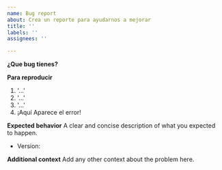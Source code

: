 ```yaml
---
name: Bug report
about: Crea un reporte para ayudarnos a mejorar
title: ''
labels: ''
assignees: ''

---
```


**¿Que bug tienes?**

**Para reproducir**
1. '...'
2. '...'
3. '...'
4. ¡Aquí Aparece el error!

**Expected behavior**
A clear and concise description of what you expected to happen.

 - Version:

**Additional context**
Add any other context about the problem here.

